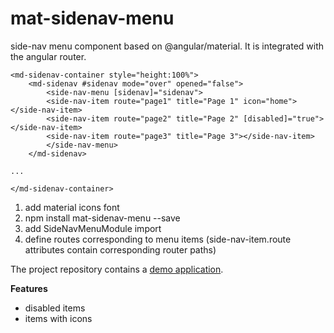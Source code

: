# mat-sidenav-menu

side-nav menu component based on @angular/material.
It is integrated with the angular router.

    <md-sidenav-container style="height:100%">
        <md-sidenav #sidenav mode="over" opened="false">
            <side-nav-menu [sidenav]="sidenav">
            <side-nav-item route="page1" title="Page 1" icon="home"></side-nav-item>
            <side-nav-item route="page2" title="Page 2" [disabled]="true"></side-nav-item>
            <side-nav-item route="page3" title="Page 3"></side-nav-item>
            </side-nav-menu>
        </md-sidenav>
    
    ...

    </md-sidenav-container>

1. add material icons font
2. npm install mat-sidenav-menu --save
3. add SideNavMenuModule import
4. define routes corresponding to menu items (side-nav-item.route attributes contain corresponding router paths)

The project repository contains a [demo application](https://github.com/mduriancik/mat-sidenav-menu/tree/master/src/app).

__Features__

* disabled items
* items with icons
